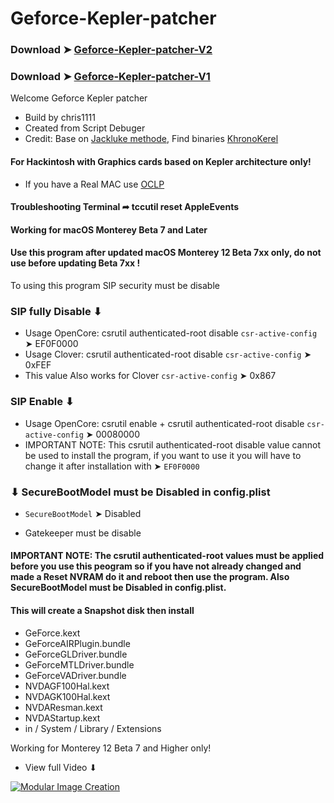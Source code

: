 # Geforce-Kepler-patcher

### Download ➤ [Geforce-Kepler-patcher-V2](https://github.com/chris1111/Geforce-Kepler-patcher/releases/tag/V2)

### Download ➤ [Geforce-Kepler-patcher-V1](https://github.com/chris1111/Geforce-Kepler-patcher/releases/tag/V1)

Welcome Geforce Kepler patcher

- Build by chris1111
- Created from Script Debuger
- Credit: Base on [Jackluke methode](https://github.com/jacklukem), Find binaries [KhronoKerel](https://github.com/dortania/PatcherSupportPkg)

#### For Hackintosh with Graphics cards based on Kepler architecture only!
- If you have a Real MAC use [OCLP](https://github.com/dortania/OpenCore-Legacy-Patcher)

#### Troubleshooting Terminal ➦ tccutil reset AppleEvents

#### Working for macOS Monterey Beta 7 and Later

#### Use this program after updated macOS Monterey 12 Beta 7xx only, do not use before updating Beta 7xx !
To using this program SIP security must be disable

###  SIP fully Disable ⬇︎
- Usage OpenCore: csrutil authenticated-root disable `csr-active-config` ➤ EF0F0000
- Usage Clover: csrutil authenticated-root disable `csr-active-config` ➤ 0xFEF
- This value Also works for Clover `csr-active-config` ➤ 0x867

###  SIP Enable ⬇︎ 
- Usage OpenCore: csrutil enable + csrutil authenticated-root disable `csr-active-config` ➤ 00080000
- IMPORTANT NOTE: This csrutil authenticated-root disable value cannot be used to install the program, if you want to use it you will have to change it after installation with ➤  `EF0F0000`
 


### ⬇︎ SecureBootModel must be Disabled in config.plist
- `SecureBootModel` ➤ Disabled

- Gatekeeper must be disable
#### IMPORTANT NOTE: The csrutil authenticated-root values must be applied before you use this peogram so if you have not already changed and made a Reset NVRAM do it and reboot then use the program. Also SecureBootModel must be Disabled in config.plist.

#### This will create a Snapshot disk then install
- GeForce.kext
- GeForceAIRPlugin.bundle
- GeForceGLDriver.bundle
- GeForceMTLDriver.bundle
- GeForceVADriver.bundle
- NVDAGF100Hal.kext
- NVDAGK100Hal.kext
- NVDAResman.kext
- NVDAStartup.kext
- in / System / Library / Extensions 


Working for Monterey 12 Beta 7 and Higher only!

- View full Video ⬇︎

[![Modular Image Creation](https://user-images.githubusercontent.com/6248794/134072536-7c46b8cc-4d8b-42f9-a28a-3c02734f1f5d.png)](https://www.youtube.com/watch?v=X0seonNM_1Y)


